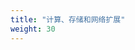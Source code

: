 ```yaml
---
title: "计算、存储和网络扩展"
weight: 30
---
```


<!--
---
title: "Compute, Storage, and Networking Extensions"
weight: 30
---
-->